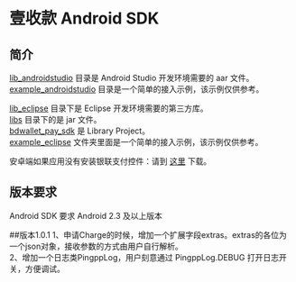 壹收款 Android SDK
============

## 简介

[lib_androidstudio](/lib_androidstudio) 目录是 Android Studio 开发环境需要的 aar 文件。<br>
[example_androidstudio](/example_androidstudio) 目录是一个简单的接入示例，该示例仅供参考。<br>

[lib_eclipse](/lib_eclipse) 目录下是 Eclipse 开发环境需要的第三方库。<br>
[libs](/lib_eclipse/libs) 目录下的是 jar 文件。<br>
[bdwallet\_pay\_sdk](/lib_eclipse/bdwallet_pay_sdk) 是 Library Project。<br>
[example_eclipse](/example_eclipse) 文件夹里面是一个简单的接入示例，该示例仅供参考。<br>

安卓端如果应用没有安装银联支付控件：请到 [这里](http://mobile.unionpay.com/getclient?platform=android&type=securepayplugin) 下载。

## 版本要求
Android SDK 要求 Android 2.3 及以上版本


##版本1.0.1
1、申请Charge的时候，增加一个扩展字段extras。extras的各位为一个json对象，接收参数的方式由用户自行解析。<br>
2、增加一个日志类PingppLog，用户刻意通过 PingppLog.DEBUG 打开日志开关，方便调试。
